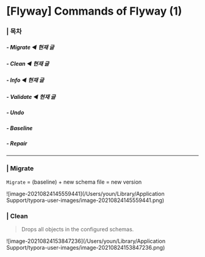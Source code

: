 # [Flyway] Commands of Flyway (1)

### | 목차

##### - Migrate ◀︎ **현재 글**

##### - Clean ◀︎ **현재 글**

##### - Info ◀︎ **현재 글**

##### - Validate ◀︎ **현재 글**

##### - Undo

##### - Baseline 

##### - Repair 

___

### | Migrate 

`Migrate`  =  (baseline) + new schema file = new version

![image-20210824145559441](/Users/youn/Library/Application Support/typora-user-images/image-20210824145559441.png)

### | Clean

> Drops all objects in the configured schemas.

![image-20210824153847236](/Users/youn/Library/Application Support/typora-user-images/image-20210824153847236.png)

